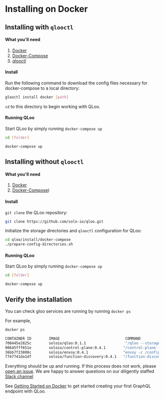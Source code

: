 # Installing on Docker

## Installing with `qlooctl`

#### What you'll need

 1. [Docker](https://www.docker.com/)
 1. [Docker-Compose](https://docs.docker.com/compose/)
 2. [qlooctl](https://github.com/solo-io/qloo/releases)

#### Install

 Run the following command to download the config files necessary for docker-compose to a local directory:

```bash
glooctl install docker [path]
```


`cd` to this directory to begin working with QLoo.


#### Running QLoo

Start QLoo by simply running `docker-compose up`

```bash
cd [folder]

docker-compose up
```
## Installing without `qlooctl`

#### What you'll need

 1. [Docker](https://www.docker.com/)
 1. [Docker-Compose](https://docs.docker.com/compose/))

#### Install

 `git clone` the QLoo repository:
 
```bash
git clone https://github.com/solo-io/qloo.git
``` 
 
 Initialize the storage directories and `qlooctl` configuration for QLoo:
 
```bash
cd qloo/install/docker-compose
./prepare-config-directories.sh
```

#### Running QLoo

Start QLoo by simply running `docker-compose up`

```bash
cd [folder]

docker-compose up
```

## Verify the installation

You can check gloo services are running by running `docker ps`

For example,

```bash
docker ps

CONTAINER ID        IMAGE                              COMMAND                  CREATED             STATUS              PORTS                                              NAMES
708445e2825c        soloio/qloo:0.1.1                  "/qloo --storage.typ…"   7 seconds ago       Up 4 seconds        0.0.0.0:9090->9090/tcp                             docker-compose_qloo_1
90645fff651e        soloio/control-plane:0.4.1        "/control-plane --st…"   31 hours ago        Up 5 seconds        0.0.0.0:8081->8081/tcp                             docker-compose_control-plane_1
36bb7f23808c        soloio/envoy:0.4.1                "envoy -c /config/en…"   31 hours ago        Up 6 seconds        0.0.0.0:8080->8080/tcp, 0.0.0.0:19000->19000/tcp   docker-compose_proxy_1
7747741da1df        soloio/function-discovery:0.4.1   "/function-discovery…"   31 hours ago        Up 6 seconds                                                           docker-compose_function-discovery_1```
```

Everything should be up and running. If this process does not work, please [open an issue](https://github.com/solo-io/gloo/issues/new). We are happy to answer questions on our diligently staffed [Slack channel](https://slack.solo.io)

See [Getting Started on Docker](../getting_started/docker/1.md) to get started creating your first GraphQL endpoint with QLoo.